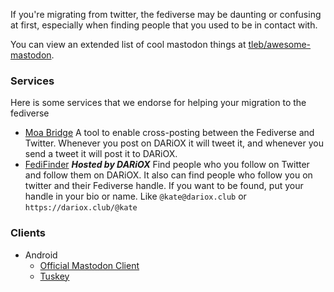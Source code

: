 If you're migrating from twitter, the fediverse may be daunting or confusing at first, especially when finding people that you used to be in contact with.

You can view an extended list of cool mastodon things at [tleb/awesome-mastodon](https://github.com/tleb/awesome-mastodon).

### Services
Here is some services that we endorse for helping your migration to the fediverse
- [Moa Bridge](https://moa.party) A tool to enable cross-posting between the Fediverse and Twitter. Whenever you post on DARiOX it will tweet it, and whenever you send a tweet it will post it to DARiOX.
- [FediFinder](https://finder.dariox.club) ***Hosted by DARiOX*** Find people who you follow on Twitter and follow them on DARiOX. It also can find people who follow you on twitter and their Fediverse handle. If you want to be found, put your handle in your bio or name. Like `@kate@dariox.club` or `https://dariox.club/@kate`

### Clients
- Android
  - [Official Mastodon Client](https://play.google.com/store/apps/details?id=org.joinmastodon.android)
  - [Tuskey](https://play.google.com/store/apps/details?id=com.keylesspalace.tusky)
